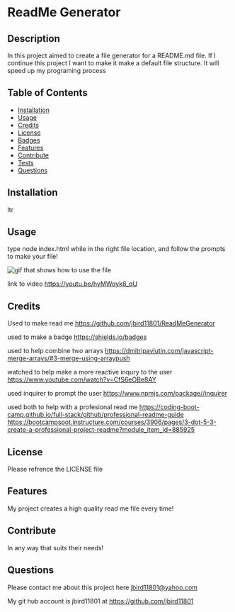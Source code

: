 # ReadMe Generator

## Description

In this project aimed to create a file generator for a README.md file. If I continue this project I want to make it make a default file structure. It will speed up my programing process

## Table of Contents

- [Installation](#installation)
- [Usage](#usage)
- [Credits](#credits)
- [License](#license)
- [Badges](#Badges)
- [Features](#Features)
- [Contribute](#Contribute)
- [Tests](#Tests)
- [Questions](#Questions)

## Installation

ltr

## Usage

type node index.html while in the right file location, and follow the prompts to make your file!

![gif that shows how to use the file](<assets/images/Untitled_ Aug 30, 2023 5_51 AM.gif>)

link to video https://youtu.be/hyMWqyk6_qU

## Credits

Used to make read me https://github.com/jbird11801/ReadMeGenerator

used to make a badge https://shields.io/badges

used to help combine two arrays https://dmitripavlutin.com/javascript-merge-arrays/#3-merge-using-arraypush

watched to help make a more reactive inqury to the user https://www.youtube.com/watch?v=CfS6eOBe8AY

used inquirer to prompt the user https://www.npmjs.com/package//inquirer

used both to help with a profesional read me https://coding-boot-camp.github.io/full-stack/github/professional-readme-guide https://bootcampspot.instructure.com/courses/3906/pages/3-dot-5-3-create-a-professional-project-readme?module_item_id=885925

## License

Please refrence the LICENSE file

## Features

My project creates a high quality read me file every time!

## Contribute

In any way that suits their needs!

## Questions

Please contact me about this project here [jbird11801@yahoo.com](mailto:jbird11801@yahoo.com)
            
My git hub account is jbird11801 at https://github.com/jbird11801